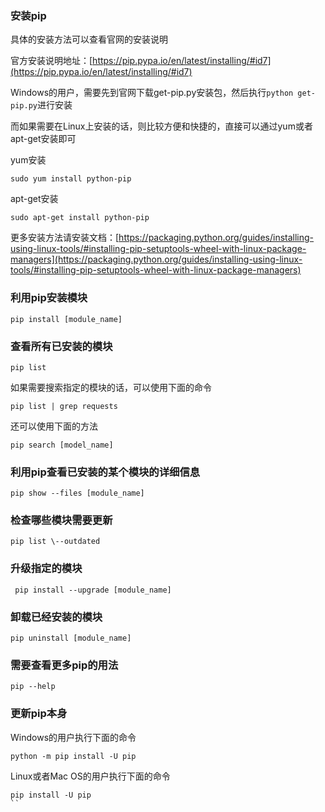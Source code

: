 ### 安装pip

具体的安装方法可以查看官网的安装说明

官方安装说明地址：[https://pip.pypa.io/en/latest/installing/#id7](https://pip.pypa.io/en/latest/installing/#id7)

Windows的用户，需要先到官网下载get-pip.py安装包，然后执行`python get-pip.py`进行安装

而如果需要在Linux上安装的话，则比较方便和快捷的，直接可以通过yum或者apt-get安装即可

yum安装
```
sudo yum install python-pip
```
apt-get安装
```
sudo apt-get install python-pip
```

更多安装方法请安装文档：[https://packaging.python.org/guides/installing-using-linux-tools/#installing-pip-setuptools-wheel-with-linux-package-managers](https://packaging.python.org/guides/installing-using-linux-tools/#installing-pip-setuptools-wheel-with-linux-package-managers)

### 利用pip安装模块

```
pip install [module_name]
```

### 查看所有已安装的模块

```
pip list
```

如果需要搜索指定的模块的话，可以使用下面的命令

```
pip list | grep requests
```

还可以使用下面的方法

```
pip search [model_name]
```

### 利用pip查看已安装的某个模块的详细信息

```
pip show --files [module_name]
```

### 检查哪些模块需要更新

```
pip list \--outdated
```

### 升级指定的模块

```
 pip install --upgrade [module_name]
```

### 卸载已经安装的模块

```
pip uninstall [module_name]
```

### 需要查看更多pip的用法

```
pip --help
```

### 更新pip本身

Windows的用户执行下面的命令

```
python -m pip install -U pip
```

Linux或者Mac OS的用户执行下面的命令

```
pip install -U pip
``
